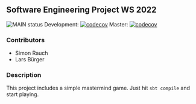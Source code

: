 ## Software Engineering Project WS 2022 ##

![MAIN status](https://github.com/LarsBuergerr/mastermind/actions/workflows/scala.yml/badge.svg)
Development: [![codecov](https://codecov.io/gh/LarsBuergerr/mastermind/branch/develop/graph/badge.svg?token=PUIFJ9PH30)](https://codecov.io/gh/LarsBuergerr/mastermind/tree/develop)
Master: [![codecov](https://codecov.io/gh/LarsBuergerr/mastermind/branch/development/graph/badge.svg?token=PUIFJ9PH30)](https://codecov.io/gh/LarsBuergerr/mastermind/tree/master)

### Contributors ###

- Simon Rauch
- Lars Bürger


### Description ###

This project includes a simple mastermind game.
Just hit `sbt compile` and start playing.
